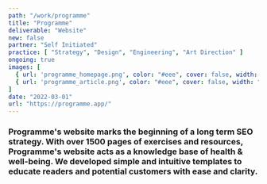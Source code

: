 ```yaml
---
path: "/work/programme"
title: "Programme"
deliverable: "Website"
new: false
partner: "Self Initiated"
practice: [ "Strategy", "Design", "Engineering", "Art Direction" ]
ongoing: true
images: [
  { url: 'programme_homepage.png', color: "#eee", cover: false, width: "90%" },
  { url: 'programme_article.png', color: "#eee", cover: false, width: "90%" }
]
date: "2022-03-01"
url: "https://programme.app/"
---
```


### Programme's website marks the beginning of a long term SEO strategy. With over 1500 pages of exercises and resources, Programme's website acts as a knowledge base of health & well-being. We developed simple and intuitive templates to educate readers and potential customers with ease and clarity.
